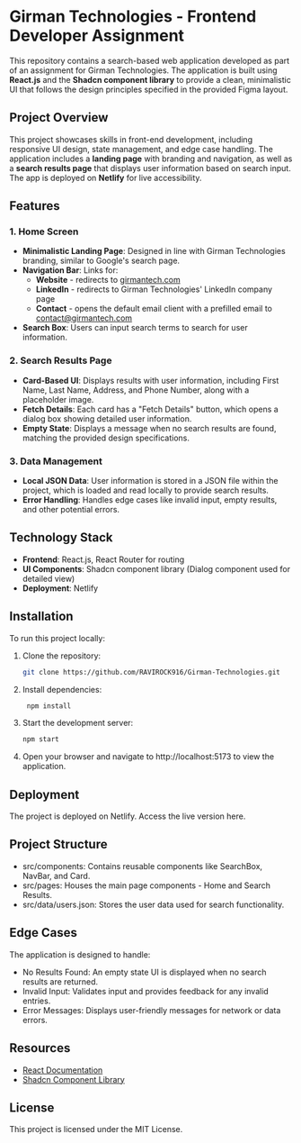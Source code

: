# Girman Technologies - Frontend Developer Assignment

This repository contains a search-based web application developed as part of an assignment for Girman Technologies. The application is built using **React.js** and the **Shadcn component library** to provide a clean, minimalistic UI that follows the design principles specified in the provided Figma layout.

## Project Overview

This project showcases skills in front-end development, including responsive UI design, state management, and edge case handling. The application includes a **landing page** with branding and navigation, as well as a **search results page** that displays user information based on search input. The app is deployed on **Netlify** for live accessibility.

## Features

### 1. Home Screen

- **Minimalistic Landing Page**: Designed in line with Girman Technologies branding, similar to Google's search page.
- **Navigation Bar**: Links for:
  - **Website** - redirects to [girmantech.com](http://girmantech.com)
  - **LinkedIn** - redirects to Girman Technologies' LinkedIn company page
  - **Contact** - opens the default email client with a prefilled email to contact@girmantech.com
- **Search Box**: Users can input search terms to search for user information.

### 2. Search Results Page

- **Card-Based UI**: Displays results with user information, including First Name, Last Name, Address, and Phone Number, along with a placeholder image.
- **Fetch Details**: Each card has a "Fetch Details" button, which opens a dialog box showing detailed user information.
- **Empty State**: Displays a message when no search results are found, matching the provided design specifications.

### 3. Data Management

- **Local JSON Data**: User information is stored in a JSON file within the project, which is loaded and read locally to provide search results.
- **Error Handling**: Handles edge cases like invalid input, empty results, and other potential errors.

## Technology Stack

- **Frontend**: React.js, React Router for routing
- **UI Components**: Shadcn component library (Dialog component used for detailed view)
- **Deployment**: Netlify

## Installation

To run this project locally:

1. Clone the repository:

   ```bash
   git clone https://github.com/RAVIROCK916/Girman-Technologies.git
   ```

2. Install dependencies:

   ```bash
    npm install
   ```

3. Start the development server:

   ```bash
   npm start
   ```

4. Open your browser and navigate to http://localhost:5173 to view the application.

## Deployment

The project is deployed on Netlify. Access the live version here.

## Project Structure

- src/components: Contains reusable components like SearchBox, NavBar, and Card.
- src/pages: Houses the main page components - Home and Search Results.
- src/data/users.json: Stores the user data used for search functionality.

## Edge Cases

The application is designed to handle:

- No Results Found: An empty state UI is displayed when no search results are returned.
- Invalid Input: Validates input and provides feedback for any invalid entries.
- Error Messages: Displays user-friendly messages for network or data errors.

## Resources

- [React Documentation](https://react.dev/)
- [Shadcn Component Library](https://ui.shadcn.com/)

## License

This project is licensed under the MIT License.
